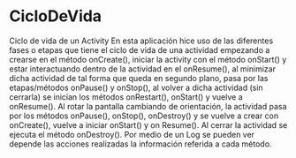 # CicloDeVida
Ciclo de vida de un Activity
En esta aplicación hice uso de las diferentes fases o etapas que tiene el ciclo de vida de una actividad
empezando a crearse en el método onCreate(), iniciar la activity con el método onStart() y estar interactuando 
dentro de la actividad en el onResume(), al minimizar dicha actividad de tal forma que queda en segundo plano, 
pasa por las etapas/métodos onPause() y onStop(), al volver a dicha actividad (sin cerrarla) se inician los 
métodos onRestart(), onStart() y vuelve a onResume(). Al rotar la pantalla cambiando de orientación, la actividad 
pasa por los métodos onPause(), onStop(), onDestroy() y se vuelve a crear con onCreate(), vuelve a iniciar onStart() 
y on Resume(). Al cerrar la actividad se ejecuta el método onDestroy(). 
Por medio de un Log se pueden ver depende las acciones realizadas la información referida a cada método.
